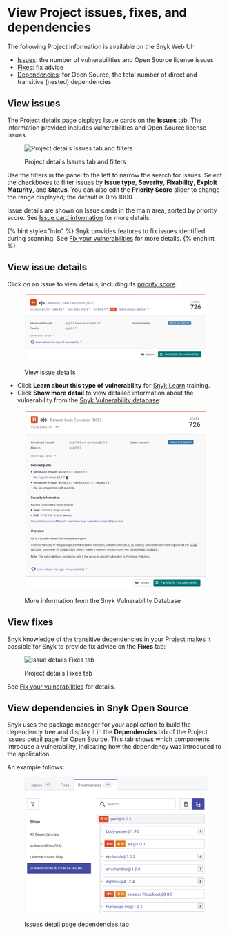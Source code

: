 # View Project issues, fixes, and dependencies

The following Project information is available on the Snyk Web UI:

* [Issues](view-project-issues-fixes-and-dependencies.md#view-issues): the number of vulnerabilities and Open Source license issues
* [Fixes](view-project-issues-fixes-and-dependencies.md#view-fixes): fix advice
* [Dependencies](view-project-issues-fixes-and-dependencies.md#view-dependencies): for Open Source, the total number of direct and transitive (nested) dependencies

## View issues

The Project details page displays Issue cards on the **Issues** tab. The information provided includes vulnerabilities and Open Source license issues.

<figure><img src="../../.gitbook/assets/Screenshot 2021-10-19 at 11.49.30.png" alt="Project details Issues tab and filters"><figcaption><p>Project details Issues tab and filters</p></figcaption></figure>

Use the filters in the panel to the left to narrow the search for issues. Select the checkboxes to filter issues by **Issue type**, **Severity**, **Fixability**, **Exploit Maturity**, and **Status**. You can also edit the **Priority Score** slider to change the range displayed; the default is 0 to 1000.

Issue details are shown on Issue cards in the main area, sorted by priority score. See [Issue card information](issue-card-information.md) for more details.

{% hint style="info" %}
Snyk provides features to fix issues identified during scanning. See [Fix your vulnerabilities](../../scan-with-snyk/snyk-open-source/manage-vulnerabilities/fix-your-vulnerabilities.md) for more details.
{% endhint %}

## View issue details

Click on an issue to view details, including its [priority score](../../manage-risk/prioritize-your-issues/priority-score.md).

<div align="left">

<figure><img src="../../.gitbook/assets/Screenshot 2023-06-13 at 08.43.14.png" alt="View issue details"><figcaption><p>View issue details</p></figcaption></figure>

</div>

* Click **Learn about this type of vulnerability** for [Snyk Learn](../../getting-started/snyk-learn.md) training.
* Click **Show more detail** to view detailed information about the vulnerability from the [Snyk Vulnerability database](https://snyk.io/product/vulnerability-database/):

<div align="left">

<figure><img src="../../.gitbook/assets/Screenshot 2023-06-13 at 08.47.54.png" alt="More information from Snyk Vulnerability Database"><figcaption><p>More information from the Snyk Vulnerability Database</p></figcaption></figure>

</div>

## View fixes

Snyk knowledge of the transitive dependencies in your Project makes it possible for Snyk to provide fix advice on the **Fixes** tab:

<div align="left">

<figure><img src="../../.gitbook/assets/Screenshot 2021-10-19 at 11.57.07.png" alt="Issue details Fixes tab"><figcaption><p>Project details Fixes tab</p></figcaption></figure>

</div>

See [Fix your vulnerabilities](../../scan-with-snyk/snyk-open-source/manage-vulnerabilities/fix-your-vulnerabilities.md) for details.

## View dependencies in Snyk Open Source

Snyk uses the package manager for your application to build the dependency tree and display it in the **Dependencies** tab of the Project issues detail page for Open Source. This tab shows which components introduce a vulnerability, indicating how the dependency was introduced to the application.

An example follows:

<div align="left">

<figure><img src="../../.gitbook/assets/Screenshot 2023-06-13 at 08.57.23.png" alt="Issues detail page dependencies tab"><figcaption><p>Issues detail page dependencies tab</p></figcaption></figure>

</div>
